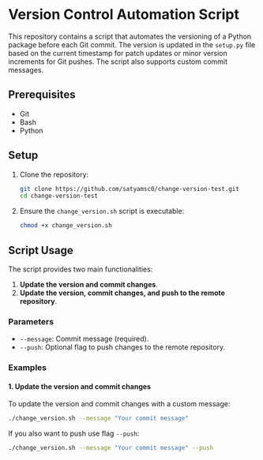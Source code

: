 # Version Control Automation Script

This repository contains a script that automates the versioning of a Python package before each Git commit. The version is updated in the `setup.py` file based on the current timestamp for patch updates or minor version increments for Git pushes. The script also supports custom commit messages.

## Prerequisites

- Git
- Bash
- Python

## Setup

1. Clone the repository:

    ```sh
    git clone https://github.com/satyamsc0/change-version-test.git
    cd change-version-test
    ```

2. Ensure the `change_version.sh` script is executable:

    ```sh
    chmod +x change_version.sh
    ```

## Script Usage

The script provides two main functionalities:
1. **Update the version and commit changes**.
2. **Update the version, commit changes, and push to the remote repository**.

### Parameters

- `--message`: Commit message (required).
- `--push`: Optional flag to push changes to the remote repository.

### Examples

#### 1. Update the version and commit changes

To update the version and commit changes with a custom message:

```sh
./change_version.sh --message "Your commit message"
```

If you also want to push use flag `--push`:

```sh
./change_version.sh --message "Your commit message" --push
```
